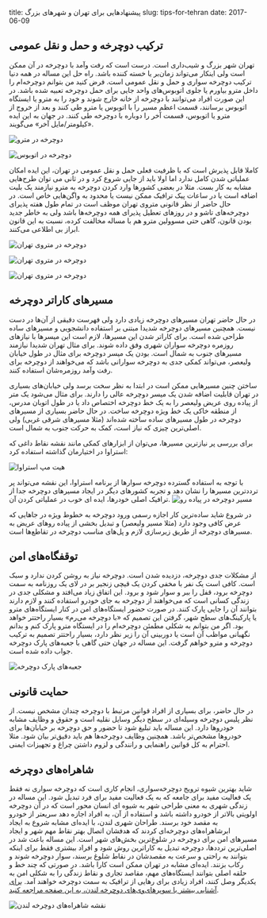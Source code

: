 title: پیشنهادهایی برای تهران و شهرهای بزرگ
slug: tips-for-tehran
date: 2017-06-09

## ترکیب دوچرخه و حمل و نقل عمومی

تهران شهر بزرگ و شیب‌داری است. درست است که رفت و‌آمد با دوچرخه در آن ممکن است ولی اینکار می‌تواند زمان‌بر یا خسته کننده باشد. راه حل این مساله در همه دنیا ترکیب دوچرخه سواری و حمل و نقل عمومی است. فرض کنید من بتوانم دوچرخه‌ام را داخل مترو بیاورم یا جلوی اتوبوس‌های واحد جایی برای حمل دوچرخه تعبیه شده باشد. در این صورت افراد می‌توانند با دوچرخه از خانه خارج شوند و خود را به مترو یا ایستگاه اتوبوس برسانند، قسمت اعظم مسیر را با اتوبوس یا مترو طی کنند و بعد از خروج از مترو یا اتوبوس، قسمت آخر را دوباره با دوچرخه طی کنند. در جهان به این ایده «کیلومتر‌/مایل آخر» می‌گویند.

![دوچرخه در مترو]({filename}/images/bikeonmetro.jpg)

![دوچرخه در اتوبوس]({filename}/images/bikeonbus.jpg)

کاملا قابل پذیرش است که با ظرفیت فعلی حمل و نقل عمومی در تهران، این ایده امکان عملیاتی شدن کامل ندارد اما اولا باید از جایی شروع کرد و در ثانی می توان طرح‌هایی مشابه به کار بست. مثلا در بعضی کشورها وارد کردن دوچرخه به مترو نیازمند یک بلیت اضافه است یا در ساعات پیک ترافیک ممکن نیست یا محدود به واگن‌هایی خاص است. در حال حاضر از نظر قانونی متروی تهران موظف است در تمام طول هفته پذیرای دوچرخه‌های تاشو و در روزهای تعطیل پذیرای همه دوچرخه‌ها باشد ولی به خاطر جدید بودن قانون، گاهی حتی مسوولین مترو هم با مساله مخالفت کرده، نسبت به این قانون ابراز بی اطلاعی می‌کنند.

![دوچرخه در متروی تهران]({filename}/images/metro1.jpg)

![دوچرخه در متروی تهران]({filename}/images/metro2.jpg)

![دوچرخه در متروی تهران]({filename}/images/bikeonmetrotehran.jpg)

## مسیرهای کاراتر دوچرخه

در حال حاضر تهران مسیرهای دوچرخه زیادی دارد ولی فهرست دقیقی از آن‌ها در دست نیست. همچنین مسیرهای دوچرخه شدیدا مبتنی بر استفاده دانشجویی و مسیرهای ساده طراحی شده است. برای کاراتر شدن این مسیرها، لازم است این میسرها با نیازهای روزمره دوچرخه سواران شهری وفق داده شوند. برای مثال تهران شدیدا نیازمند مسیرهای جنوب به شمال است. بودن یک میسر دوچرخه برای مثال در طول خیابان ولیعصر، می‌تواند کمکی جدی به دوچرخه سوارانی باشد که می‌خواهند از دوچرخه برای رفت و‌آمد روزمره‌شان استفاده کنند.

ساختن چنین مسیرهایی ممکن است در ابتدا به نظر سخت برسد ولی خیابان‌های بسیاری در تهران قابلیت اضافه شدن یک میسر دوچرخه عالی را دارند. برای مثال می‌شود یک متر از پیاده روی عریض ولیعصر را به یک خط دوچرخه اختصاص داد یا در طول اتوبان مدرس، از منطقه خاکی یک خط ویژه دوچرخه ساخت. در حال حاضر بسیاری از مسیرهای دوچرخه در طول مسیرهای ساده ساخته شده‌اند (مثلا مسیرهای شرقی غربی) ولی اصلی‌ترین چیزی که نیاز است، کمک به حرکت جنوب به شمال است.

برای بررسی پر نیازترین مسیرها، می‌توان از ابزارهای کمکی مانند نقشه نقاط داغی که استراوا در اختیارمان گذاشته استفاده کرد:

![هیت مپ استراوا]({filename}/images/strava-heatmap.png)

با توجه به استفاده گسترده دوچرخه سوارها از برنامه استراوا، این نقشه می‌تواند پر ترددترین مسیرها را نشان دهد و تجربه کشورهای دیگر در ایجاد مسیرهای دوچرخه جدا از ترافیک اصلی خودرها، ایده ای خوب در عملیاتی کردن آن.
![مسیر دوچرخه در پیاده رو]({filename}/images/sidewalk.jpg)

در شروع شاید ساده‌ترین کار اجازه رسمی ورود دوچرخه به خطوط ویژه در جاهایی که عرض کافی وجود دارد (مثلا مسیر ولیعصر) و تبدیل بخشی از پیاده روهای عریض به مسیرهای دوچرخه از طریق زیرسازی لازم و پل‌های مناسب دوچرخه در تقاطع‌ها است.

## توقفگاه‌های امن

از مشکلات جدی دوچرخه، دزدیده شدن است. دوچرخه نیاز به روشن کردن ندارد و سبک است. کافی است یک نفر با مخفی کردن یک قیچی زنجیر بر در لای یک روزنامه به سمت دوچرخه برود، قفل را ببر و سوار شود و برود. این اتفاق زیاد می‌افتد و مشکلی جدی در زندگی کسانی است که می‌خواهند از دوچرخه به جای خودرو استفاده کنند و لازم دارند بتوانند آن را جایی پارک کنند. در صورت حضور ایستگاه‌های امن در کنار ایستگاه‌های مترو یا پارکینگ‌های سطح شهر، گرفتن این تصمیم که «با دوچرخه می‌رم» بسیار راحتتر خواهد بود. اگر من بتوانم به شکلی مطمئن دوچرخه‌ام را در ایستگاه مترو پارک کنم و بدانم نگهبانی مواظب آن است یا دوربینی آن را زیر نظر دارد، بسیار راحتتر تصمیم به ترکیب دوچرخه و مترو خواهم گرفت. این مساله در جهان حتی گاهی با جعبه‌های پارک دوچرخه جواب داده شده است.

![جعبه‌های پارک دوچرخه]({filename}/images/parkbox.jpg)

## حمایت قانونی

در حال حاضر، برای بسیاری از افراد قوانین مرتبط با دوچرخه چندان مشخص نیست. از نظر پلیس دوچرخه وسیله‌ای در سطح دیگر وسایل نقلیه است و حقوق و وظایف مشابه خودروها دارد. این مساله باید تبلیغ شود تا حضور و حق دوچرخه بر خیابان‌ها برای خودروها مشخص‌تر باشد. همچنین وظایف دوچرخه‌ها هم باید دقیق‌تر بیان شود. مثلا احترام به کل قوانین راهنمایی و رانندگی و لزوم داشتن چراغ و تجهیزات ایمنی.

## شاهراه‌های دوچرخه

شاید بهترین شیوه ترویج دوچرخه‌سواری، انجام کاری است که دوچرخه سواری نه فقط یک فعالیت مفید برای جامعه که به یک فعالیت مفید برای فرد تبدیل شود. این مساله در زندگی شهری به معنی طراحی شهر به شیوه ای انسان محور است که در آن دوچرخه اولویتی بالاتر از خودرو داشته باشد و استفاده از آن، به افراد اجازه دهد سریعتر از خودرو به مقصد خود برسند. طراحان شهری لندن، با ایده‌ای مشابه شروع به ایجاد ابرشاهراه‌های دوچرخه‌ای کردند که هدفشان اتصال بهتر نقاط مهم شهر و ایجاد مسیرهای امن برای دوچرخه در شلوغ‌ترین بخش‌های شهر است. این مساله باعث شد در اصلی‌ترین ترددها، دوچرخه تبدیل به کاراترین روش شود و افراد بیشتری فقط برای اینکه بتوانند به راحتی و سرعت به مقصدشان در نقاط شلوغ برسند، سوار دوچرخه شوند و رکاب بزنند. ایده‌ای مشابه در تهران ممکن است کارا باشد. در صورتی که چند خط و حلقه اصلی بتوانند ایستگاه‌های مهم، مقاصد تجاری و نقاط زندگی را به شکلی امن به یکدیگر وصل کنند، افراد زیادی برای رهایی از ترافیک به سمت دوچرخه خواهند آمد. [برای آشنایی بیشتر با سوپرهای‌وی‌های دوچرخه لندن، به این صفحه مراجعه کنید](https://tfl.gov.uk/modes/cycling/routes-and-maps/cycle-superhighways).

![نقشه شاهراه‌های دوچرخه لندن]({filename}/images/london.png)
